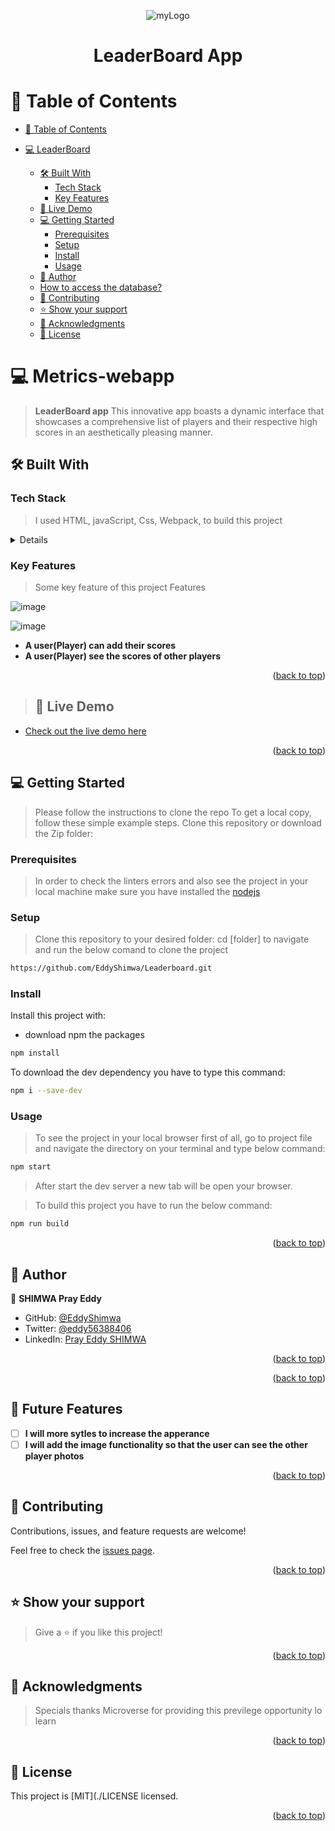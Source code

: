 <a name="readme-top"></a>

<div align="center">

![myLogo](https://user-images.githubusercontent.com/88631022/218198647-7261296a-940e-4999-82c1-1e7a3e71f0f0.PNG)

  <h1><b>LeaderBoard App</b></h1>

</div>

# 📗 Table of Contents

- [📗 Table of Contents](#-table-of-contents)
- [ 💻 LeaderBoard ](#-LeaderBoard-)

  - [🛠 Built With ](#-built-with-)
    - [Tech Stack ](#tech-stack-)
    - [Key Features ](#key-features-)
  - [🚀 Live Demo ](#-live-demo-)
  - [💻 Getting Started ](#-getting-started-)
    - [Prerequisites](#prerequisites)
    - [Setup](#setup)
    - [Install](#install)
    - [Usage](#usage)
  - [👥 Author ](#-author-)
  - [How to access the database?](#how-to-access-the-database)
  - [🤝 Contributing ](#-contributing-)
  - [⭐️ Show your support ](#️-show-your-support-)
  - [🙏 Acknowledgments ](#-acknowledgments-)
  - [📝 License ](#-license-)

# 💻 Metrics-webapp <a name="about-project"></a>

> **LeaderBoard app** This innovative app boasts a dynamic interface that showcases a comprehensive list of players and their respective high scores in an aesthetically pleasing manner. 

## 🛠 Built With <a name="built-with"></a>

### Tech Stack <a name="tech-stack"></a>

> I used HTML, javaScript, Css, Webpack, to build this project

<details>
  <ul>
    <li>Html</li>
    <li>CSSs</li>
    <li>JavaScript</li>
    <li>WebPack</li>
  </ul>
</details>

### Key Features <a name="key-features"></a>

> Some key feature of this project
> Features

<div align="flex">

![image](https://user-images.githubusercontent.com/88631022/218198244-1708a04b-934e-4ce6-9b3a-3af7a9c73eac.png)

![image](https://user-images.githubusercontent.com/88631022/218198565-080ef678-1b3d-4237-ad39-a3ad301b2925.png)

- **A user(Player) can add their scores**
- **A user(Player) see the scores of other players**

<p align="right">(<a href="#readme-top">back to top</a>)</p>

> ## 🚀 Live Demo <a name="live-demo"> </a>
- [Check out the live demo here](https://eddyshimwa.github.io/Leaderboard/dist/)


<p align="right">(<a href="#readme-top">back to top</a>)</p>

## 💻 Getting Started <a name="getting-started"></a>

> Please follow the instructions to clone the repo
> To get a local copy, follow these simple example steps.
> Clone this repository or download the Zip folder:

### Prerequisites

> In order to check the linters errors and also see the project in your local machine make sure you have installed the [nodejs](https://nodejs.org)

### Setup

> Clone this repository to your desired folder: cd [folder] to navigate and run the below comand to clone the project

```sh
https://github.com/EddyShimwa/Leaderboard.git
```

### Install

Install this project with:

- download npm the packages

```sh
npm install
```

To download the dev dependency you have to type this command:

```sh
npm i --save-dev
```

### Usage

> To see the project in your local browser first of all, go to project file and navigate the directory on your terminal and type below command:

```sh
npm start
```

> After start the dev server a new tab will be open your browser.

> To build this project you have to run the below command:

```sh
npm run build
```

<p align="right">(<a href="#readme-top">back to top</a>)</p>

## 👥 Author <a name="authors"></a>

👤 **SHIMWA Pray Eddy**

- GitHub: [@EddyShimwa](https://github.com/EddyShimwa)
- Twitter: [@eddy56388406](https://twitter.com/eddy56388406)
- LinkedIn: [Pray Eddy SHIMWA](https://www.linkedin.com/in/pray-eddy-shimwa/)

<p align="right">(<a href="#readme-top">back to top</a>)</p>

<p align="right">(<a href="#readme-top">back to top</a>)</p>

## 🔭 Future Features <a name="future-features"></a>

- [ ] **I will more sytles to increase the apperance**
- [ ] **I will add the image functionality so that the user can see the other player photos**

<p align="right">(<a href="#readme-top">back to top</a>)</p>

## 🤝 Contributing <a name="contributing"></a>

Contributions, issues, and feature requests are welcome!

Feel free to check the [issues page](../../issues/).

<p align="right">(<a href="#readme-top">back to top</a>)</p>

## ⭐️ Show your support <a name="support"></a>

> Give a ⭐️ if you like this project!

<p align="right">(<a href="#readme-top">back to top</a>)</p>

## 🙏 Acknowledgments <a name="acknowledgements"></a>

> Specials thanks Microverse for providing this previlege opportunity lo learn

<p align="right">(<a href="#readme-top">back to top</a>)</p>

## 📝 License <a name="license"></a>

This project is [MIT](./LICENSE licensed.

<p align="right">(<a href="#readme-top">back to top</a>)</p>
